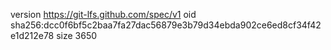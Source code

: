 version https://git-lfs.github.com/spec/v1
oid sha256:dcc0f6bf5c2baa7fa27dac56879e3b79d34ebda902ce6ed8cf34f42e1d212e78
size 3650
